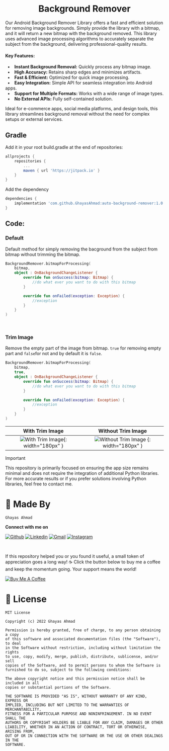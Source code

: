 <h1 align="center">Background Remover</h1>

Our Android Background Remover Library offers a fast and efficient solution for removing image backgrounds. Simply provide the library with a bitmap, and it will return a new bitmap with the background removed. This library uses advanced image processing algorithms to accurately separate the subject from the background, delivering professional-quality results.

#### Key Features:
&ensp;•&emsp;**Instant Background Removal:** Quickly process any bitmap image.\
&ensp;•&emsp;**High Accuracy:** Retains sharp edges and minimizes artifacts.\
&ensp;•&emsp;**Fast & Efficient:** Optimized for quick image processing.\
&ensp;•&emsp;**Easy Integration:** Simple API for seamless integration into Android apps.\
&ensp;•&emsp;**Support for Multiple Formats:** Works with a wide range of image types.\
&ensp;•&emsp;**No External APIs:** Fully self-contained solution.

Ideal for e-commerce apps, social media platforms, and design tools, this library streamlines background removal without the need for complex setups or external services.
## Gradle

Add it in your root build.gradle at the end of repositories:

```groovy
allprojects {
    repositories {
        ...
        maven { url 'https://jitpack.io' }
    }
}
```

Add the dependency

```groovy
dependencies {
    implementation 'com.github.GhayasAhmad:auto-background-remover:1.0.3'
}
```

## Code:

### Default

Default method for simply removing the bacground from the subject from bitmap without trimming the
bitmap.

```kotlin
BackgroundRemover.bitmapForProcessing(
    bitmap,
    object : OnBackgroundChangeListener {
        override fun onSuccess(bitmap: Bitmap) {
            //do what ever you want to do with this bitmap
        }

        override fun onFailed(exception: Exception) {
            //exception
        }
    }
)

```


</br>

### Trim Image

Remove the empty part of the image from bitmap. `true` for removing empty part and `false`for not
and by default it is `false`.

```kotlin
BackgroundRemover.bitmapForProcessing(
    bitmap,
    true,
    object : OnBackgroundChangeListener {
        override fun onSuccess(bitmap: Bitmap) {
            //do what ever you want to do with this bitmap
        }

        override fun onFailed(exception: Exception) {
            //exception
        }
    }
)

```

|                                                               With Trim Image                                                               |                                                               Without Trim Image                                                                |
|:-------------------------------------------------------------------------------------------------------------------------------------------:|:-----------------------------------------------------------------------------------------------------------------------------------------------:|
| ![With Trim Image](https://user-images.githubusercontent.com/65961727/189539901-fd0270df-a63f-41df-a810-598805301661.gif){: width="180px" } | ![Without Trim Image](https://user-images.githubusercontent.com/65961727/189538271-6e4658f5-cc08-45c9-a876-e13a54c2140f.gif) {: width="180px" } |


> [!important]
> This repository is primarily focused on ensuring the app size remains minimal and does not require the integration of additional Python libraries. For more accurate results or if you prefer solutions involving Python libraries, feel free to contact me.


# 👨 Made By

`Ghayas Ahmad`

**Connect with me on**
</br>

[![Github](https://img.shields.io/badge/-Github-000?style=flat&logo=Github&logoColor=white)](https://github.com/GhayasAhmad)
[![Linkedin](https://img.shields.io/badge/-LinkedIn-blue?style=flat&logo=Linkedin&logoColor=white)](https://www.linkedin.com/in/ghayasahmad47/)
[![Gmail](https://img.shields.io/badge/-Gmail-c14438?style=flat&logo=Gmail&logoColor=white)](mailto:sheikhghayas47@gmail.com)
[![Instagram](https://img.shields.io/badge/Instagram-%23E4405F.svg?style=flat&logo=Instagram&logoColor=white)](https://www.instagram.com/gcodes._/)

</br>

If this repository helped you or you found it useful, a small token of appreciation goes a long way! ☕ Click the button below to buy me a coffee and keep the momentum going. Your support means the world!

<a href="https://www.buymeacoffee.com/ghayas" target="_blank"><img src="https://www.buymeacoffee.com/assets/img/custom_images/orange_img.png" alt="Buy Me A Coffee" style="height: auto !important;width: auto !important;" ></a>

# 📜 License

```
MIT License

Copyright (c) 2022 Ghayas Ahmad

Permission is hereby granted, free of charge, to any person obtaining a copy
of this software and associated documentation files (the "Software"), to deal
in the Software without restriction, including without limitation the rights
to use, copy, modify, merge, publish, distribute, sublicense, and/or sell
copies of the Software, and to permit persons to whom the Software is
furnished to do so, subject to the following conditions:

The above copyright notice and this permission notice shall be included in all
copies or substantial portions of the Software.

THE SOFTWARE IS PROVIDED "AS IS", WITHOUT WARRANTY OF ANY KIND, EXPRESS OR
IMPLIED, INCLUDING BUT NOT LIMITED TO THE WARRANTIES OF MERCHANTABILITY,
FITNESS FOR A PARTICULAR PURPOSE AND NONINFRINGEMENT. IN NO EVENT SHALL THE
AUTHORS OR COPYRIGHT HOLDERS BE LIABLE FOR ANY CLAIM, DAMAGES OR OTHER
LIABILITY, WHETHER IN AN ACTION OF CONTRACT, TORT OR OTHERWISE, ARISING FROM,
OUT OF OR IN CONNECTION WITH THE SOFTWARE OR THE USE OR OTHER DEALINGS IN THE
SOFTWARE.
```
